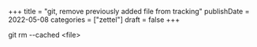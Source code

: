 +++
title = "git, remove previously added file from tracking"
publishDate = 2022-05-08
categories = ["zettel"]
draft = false
+++

git rm --cached &lt;file&gt;